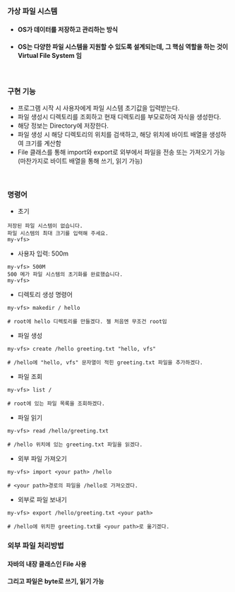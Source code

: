 ### 가상 파일 시스템

- #### OS가 데이터를 저장하고 관리하는 방식 
- #### OS는 다양한 파일 시스템을 지원할 수 있도록 설계되는데, 그 핵심 역할을 하는 것이 Virtual File System 임

<br>

### 구현 기능
- 프로그램 시작 시 사용자에게 파일 시스템 초기값을 입력받는다.
- 파일 생성시 디렉토리를 조회하고 현재 디렉토리를 부모로하여 자식을 생성한다.
- 해당 정보는 Directory에 저장한다.
- 파일 생성 시 해당 디렉토리의 위치를 검색하고, 해당 위치에 바이트 배열을 생성하여 크기를 계산함
- File 클래스를 통해 import와 export로 외부에서 파일을 전송 또는 가져오기 가능 (마찬가지로 바이트 배열을 통해 쓰기, 읽기 가능)


<br>

### 명령어
- 초기

```
저장된 파일 시스템이 없습니다.
파일 시스템의 최대 크기를 입력해 주세요.
my-vfs> 
```
- 사용자 입력: 500m
```
my-vfs> 500M
500 메가 파일 시스템의 초기화를 완료했습니다.
my-vfs>
```

- 디렉토리 생성 명령어
```
my-vfs> makedir / hello

# root에 hello 디렉토리를 만들겠다. 젤 처음엔 무조건 root임
```

- 파일 생성
```
my-vfs> create /hello greeting.txt "hello, vfs"

# /hello에 "hello, vfs" 문자열이 적힌 greeting.txt 파일을 추가하겠다.
```
- 파일 조회
```
my-vfs> list /

# root에 있는 파일 목록을 조회하겠다.
```
- 파일 읽기
```
my-vfs> read /hello/greeting.txt

# /hello 위치에 있는 greeting.txt 파일을 읽겠다.
```
- 외부 파일 가져오기
```
my-vfs> import <your path> /hello

# <your path>경로의 파일을 /hello로 가져오겠다.
```
- 외부로 파일 보내기
```
my-vfs> export /hello/greeting.txt <your path>

# /hello에 위치한 greeting.txt를 <your path>로 옮기겠다.
```

### 외부 파일 처리방법
#### 자바의 내장 클래스인 File 사용
#### 그리고 파일은 byte로 쓰기, 읽기 가능

